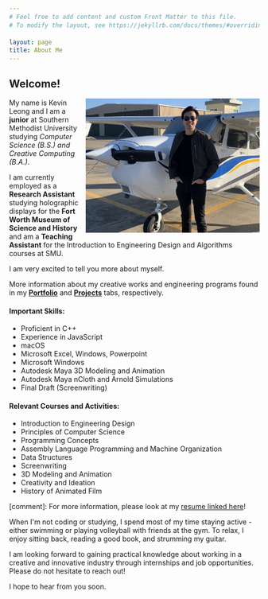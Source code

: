 ```yaml
---
# Feel free to add content and custom Front Matter to this file.
# To modify the layout, see https://jekyllrb.com/docs/themes/#overriding-theme-defaults

layout: page
title: About Me
---
```

## Welcome!

<img align="right" src="/assets/Plane_Pic.jpg" style="width:350px;"/>

My name is Kevin Leong and I am a **junior** at Southern Methodist University studying *Computer Science (B.S.) and Creative Computing (B.A.)*. 

I am currently employed as a **Research Assistant** studying holographic displays for the **Fort Worth Museum of Science and History** and am a **Teaching Assistant** for the Introduction to Engineering Design and Algorithms courses at SMU.

I am very excited to tell you more about myself.

More information about my creative works and engineering programs found in my <a href="portfolioPage.html">**Portfolio**</a> and <a href="projectPage.html">**Projects**</a> tabs, respectively. 

#### Important Skills: 
* Proficient in C++
* Experience in JavaScript
* macOS
* Microsoft Excel, Windows, Powerpoint
* Microsoft Windows
* Autodesk Maya 3D Modeling and Animation
* Autodesk Maya nCloth and Arnold Simulations
* Final Draft (Screenwriting)

#### Relevant Courses and Activities:
* Introduction to Engineering Design
* Principles of Computer Science
* Programming Concepts
* Assembly Language Programming and Machine Organization
* Data Structures
* Screenwriting
* 3D Modeling and Animation
* Creativity and Ideation
* History of Animated Film

[comment]: For more information, please look at my [resume linked here]({{site.baseurl}}/resume/)!

When I'm not coding or studying, I spend most of my time staying active - either swimming or playing volleyball with friends at the gym. To relax, I enjoy sitting back, reading a good book, and strumming my guitar. 

I am looking forward to gaining practical knowledge about working in a creative and innovative industry through internships and job opportunities. Please do not hesitate to reach out!

I hope to hear from you soon.